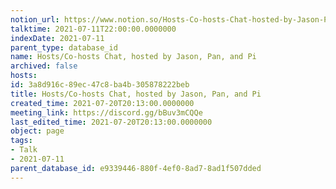 ```yaml
---
notion_url: https://www.notion.so/Hosts-Co-hosts-Chat-hosted-by-Jason-Pan-and-Pi-3a8d916c89ec47c8ba4b305878222beb
talktime: 2021-07-11T22:00:00.0000000
indexDate: 2021-07-11
parent_type: database_id
name: Hosts/Co-hosts Chat, hosted by Jason, Pan, and Pi
archived: false
hosts: 
id: 3a8d916c-89ec-47c8-ba4b-305878222beb
title: Hosts/Co-hosts Chat, hosted by Jason, Pan, and Pi
created_time: 2021-07-20T20:13:00.0000000
meeting_link: https://discord.gg/bBuv3mCQQe
last_edited_time: 2021-07-20T20:13:00.0000000
object: page
tags:
- Talk
- 2021-07-11
parent_database_id: e9339446-880f-4ef0-8ad7-8ad1f507dded
---
```





